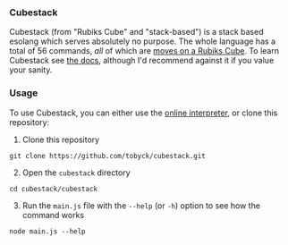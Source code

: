 ### Cubestack

Cubestack (from "Rubiks Cube" and "stack-based") is a stack based esolang which serves absolutely no purpose. The whole language has a total of 56 commands, *all* of which are [moves on a Rubiks Cube](https://jperm.net/3x3/moves). To learn Cubestack see [the docs](https://github.com/tobyck/cubestack/blob/master/DOCS.md), although I'd recommend against it if you value your sanity.

### Usage

To use Cubestack, you can either use the [online interpreter](https://cubestack.surge.sh), or clone this repository:

1. Clone this repository
```
git clone https://github.com/tobyck/cubestack.git
```
2. Open the `cubestack` directory
```
cd cubestack/cubestack
```
3. Run the `main.js` file with the `--help` (or `-h`) option to see how the command works
```
node main.js --help
```
